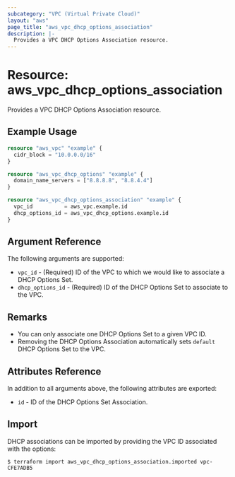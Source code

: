 ```yaml
---
subcategory: "VPC (Virtual Private Cloud)"
layout: "aws"
page_title: "aws_vpc_dhcp_options_association"
description: |-
  Provides a VPC DHCP Options Association resource.
---
```


# Resource: aws_vpc_dhcp_options_association

Provides a VPC DHCP Options Association resource.

## Example Usage

```terraform
resource "aws_vpc" "example" {
  cidr_block = "10.0.0.0/16"
}

resource "aws_vpc_dhcp_options" "example" {
  domain_name_servers = ["8.8.8.8", "8.8.4.4"]
}

resource "aws_vpc_dhcp_options_association" "example" {
  vpc_id          = aws_vpc.example.id
  dhcp_options_id = aws_vpc_dhcp_options.example.id
}
```

## Argument Reference

The following arguments are supported:

* `vpc_id` - (Required) ID of the VPC to which we would like to associate a DHCP Options Set.
* `dhcp_options_id` - (Required) ID of the DHCP Options Set to associate to the VPC.

## Remarks

* You can only associate one DHCP Options Set to a given VPC ID.
* Removing the DHCP Options Association automatically sets `default` DHCP Options Set to the VPC.

## Attributes Reference

In addition to all arguments above, the following attributes are exported:

* `id` - ID of the DHCP Options Set Association.

## Import

DHCP associations can be imported by providing the VPC ID associated with the options:

```
$ terraform import aws_vpc_dhcp_options_association.imported vpc-CFE7ADB5
```
